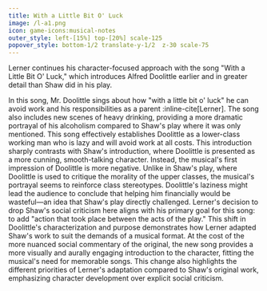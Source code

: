 ```yaml
---
title: With a Little Bit O' Luck
image: /l-a1.png
icon: game-icons:musical-notes
outer_style: left-[15%] top-[20%] scale-125
popover_style: bottom-1/2 translate-y-1/2  z-30 scale-75
---
```

Lerner continues his character-focused approach with the song "With a Little Bit O' Luck," which introduces Alfred Doolittle earlier and in greater detail than Shaw did in his play.
<!--more-->
In this song, Mr. Doolittle sings about how "with a little bit o' luck" he can avoid work and his responsibilities as a parent :inline-cite[Lerner]. The song also includes new scenes of heavy drinking, providing a more dramatic portrayal of his alcoholism compared to Shaw's play where it was only mentioned. This song effectively establishes Doolittle as a lower-class working man who is lazy and will avoid work at all costs. This introduction sharply contrasts with Shaw's introduction, where Doolittle is presented as a more cunning, smooth-talking character. Instead, the musical's first impression of Doolittle is more negative. Unlike in Shaw's play, where Doolittle is used to critique the morality of the upper classes, the musical's portrayal seems to reinforce class stereotypes. Doolittle's laziness might lead the audience to conclude that helping him financially would be wasteful—an idea that Shaw's play directly challenged. Lerner's decision to drop Shaw's social criticism here aligns with his primary goal for this song: to add "action that took place between the acts of the play." This shift in Doolittle's characterization and purpose demonstrates how Lerner adapted Shaw's work to suit the demands of a musical format. At the cost of the more nuanced social commentary of the original, the new song provides a more visually and aurally engaging introduction to the character, fitting the musical's need for memorable songs. This change also highlights the different priorities of Lerner's adaptation compared to Shaw's original work, emphasizing character development over explicit social criticism.
